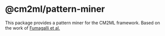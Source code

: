 # @cm2ml/pattern-miner

This package provides a pattern miner for the CM2ML framework.
Based on the work of [Fumagalli et al.](https://link.springer.com/chapter/10.1007/978-3-031-17995-2_4)
